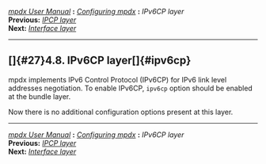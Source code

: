 [*mpdx User Manual*](README.md) **:** [*Configuring mpdx*](mpd17.md)
**:** *IPv6CP layer*\
**Previous:** [*IPCP layer*](mpd26.md)\
**Next:** [*Interface layer*](mpd28.md)

------------------------------------------------------------------------

## []{#27}4.8. IPv6CP layer[]{#ipv6cp}

mpdx implements IPv6 Control Protocol (IPv6CP) for IPv6 link level
addresses negotiation. To enable IPv6CP, `ipv6cp` option should be
enabled at the bundle layer.

Now there is no additional configuration options present at this layer.

------------------------------------------------------------------------

[*mpdx User Manual*](README.md) **:** [*Configuring mpdx*](mpd17.md)
**:** *IPv6CP layer*\
**Previous:** [*IPCP layer*](mpd26.md)\
**Next:** [*Interface layer*](mpd28.md)
